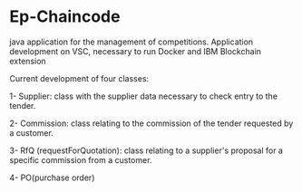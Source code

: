 # Ep-Chaincode
java application for the management of competitions.
Application development on VSC, necessary to run Docker and IBM Blockchain extension

Current development of four classes:

1- Supplier: class with the supplier data necessary to check entry to the tender.

2- Commission: class relating to the commission of the tender requested by a customer.

3- RfQ (requestForQuotation): class relating to a supplier's proposal for a specific commission from a customer.

4- PO(purchase order)
